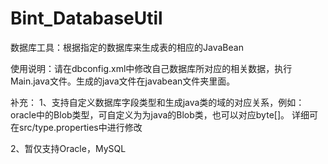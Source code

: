 # Bint_DatabaseUtil
数据库工具：根据指定的数据库来生成表的相应的JavaBean



使用说明：请在dbconfig.xml中修改自己数据库所对应的相关数据，执行Main.java文件。生成的java文件在javabean文件夹里面。


补充：
1、支持自定义数据库字段类型和生成java类的域的对应关系，例如：oracle中的Blob类型，可自定义为为java的Blob类，也可以对应byte[]。
详细可在src/type.properties中进行修改

2、暂仅支持Oracle，MySQL
